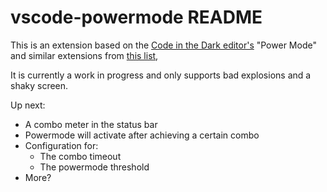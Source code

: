 # vscode-powermode README

This is an extension based on the [Code in the Dark editor's](http://codeinthedark.com/editor/) "Power Mode" and similar extensions from [this list](https://github.com/codeinthedark/awesome-power-mode),

It is currently a work in progress and only supports bad explosions and a shaky screen.

Up next:
* A combo meter in the status bar
* Powermode will activate after achieving a certain combo
* Configuration for:
   - The combo timeout
   - The powermode threshold
* More?